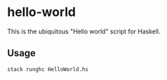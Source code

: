 # hello-world

This is the ubiquitous "Hello world" script for Haskell.

## Usage

`stack runghc HelloWorld.hs`
